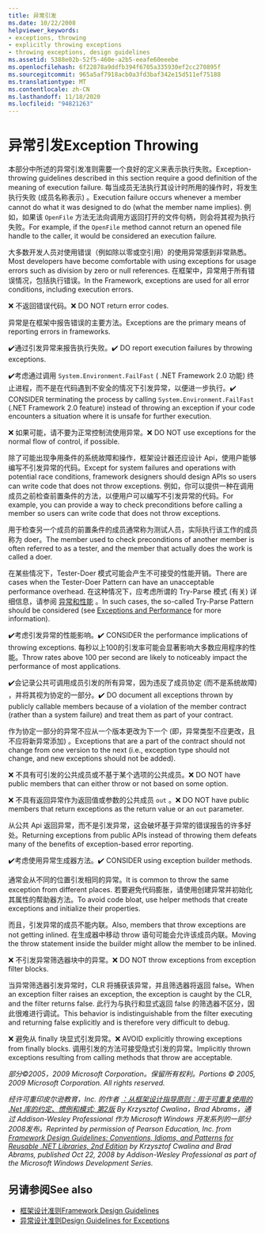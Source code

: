 ```yaml
---
title: 异常引发
ms.date: 10/22/2008
helpviewer_keywords:
- exceptions, throwing
- explicitly throwing exceptions
- throwing exceptions, design guidelines
ms.assetid: 5388e02b-52f5-460e-a2b5-eeafe60eeebe
ms.openlocfilehash: 6f22878a9ddfb394f6705a335930ef2cc270895f
ms.sourcegitcommit: 965a5af7918acb0a3fd3baf342e15d511ef75188
ms.translationtype: MT
ms.contentlocale: zh-CN
ms.lasthandoff: 11/18/2020
ms.locfileid: "94821263"
---
```

# <a name="exception-throwing"></a><span data-ttu-id="dca2f-102">异常引发</span><span class="sxs-lookup"><span data-stu-id="dca2f-102">Exception Throwing</span></span>
<span data-ttu-id="dca2f-103">本部分中所述的异常引发准则需要一个良好的定义来表示执行失败。</span><span class="sxs-lookup"><span data-stu-id="dca2f-103">Exception-throwing guidelines described in this section require a good definition of the meaning of execution failure.</span></span> <span data-ttu-id="dca2f-104">每当成员无法执行其设计时所用的操作时，将发生执行失败 (成员名称表示) 。</span><span class="sxs-lookup"><span data-stu-id="dca2f-104">Execution failure occurs whenever a member cannot do what it was designed to do (what the member name implies).</span></span> <span data-ttu-id="dca2f-105">例如，如果该 `OpenFile` 方法无法向调用方返回打开的文件句柄，则会将其视为执行失败。</span><span class="sxs-lookup"><span data-stu-id="dca2f-105">For example, if the `OpenFile` method cannot return an opened file handle to the caller, it would be considered an execution failure.</span></span>

 <span data-ttu-id="dca2f-106">大多数开发人员对使用错误（例如除以零或空引用）的使用异常感到非常熟悉。</span><span class="sxs-lookup"><span data-stu-id="dca2f-106">Most developers have become comfortable with using exceptions for usage errors such as division by zero or null references.</span></span> <span data-ttu-id="dca2f-107">在框架中，异常用于所有错误情况，包括执行错误。</span><span class="sxs-lookup"><span data-stu-id="dca2f-107">In the Framework, exceptions are used for all error conditions, including execution errors.</span></span>

 <span data-ttu-id="dca2f-108">❌ 不返回错误代码。</span><span class="sxs-lookup"><span data-stu-id="dca2f-108">❌ DO NOT return error codes.</span></span>

 <span data-ttu-id="dca2f-109">异常是在框架中报告错误的主要方法。</span><span class="sxs-lookup"><span data-stu-id="dca2f-109">Exceptions are the primary means of reporting errors in frameworks.</span></span>

 <span data-ttu-id="dca2f-110">✔️通过引发异常来报告执行失败。</span><span class="sxs-lookup"><span data-stu-id="dca2f-110">✔️ DO report execution failures by throwing exceptions.</span></span>

 <span data-ttu-id="dca2f-111">✔️考虑通过调用 `System.Environment.FailFast` ( .NET Framework 2.0 功能) 终止进程，而不是在代码遇到不安全的情况下引发异常，以便进一步执行。</span><span class="sxs-lookup"><span data-stu-id="dca2f-111">✔️ CONSIDER terminating the process by calling `System.Environment.FailFast` (.NET Framework 2.0 feature) instead of throwing an exception if your code encounters a situation where it is unsafe for further execution.</span></span>

 <span data-ttu-id="dca2f-112">❌ 如果可能，请不要为正常控制流使用异常。</span><span class="sxs-lookup"><span data-stu-id="dca2f-112">❌ DO NOT use exceptions for the normal flow of control, if possible.</span></span>

 <span data-ttu-id="dca2f-113">除了可能出现争用条件的系统故障和操作，框架设计器还应设计 Api，使用户能够编写不引发异常的代码。</span><span class="sxs-lookup"><span data-stu-id="dca2f-113">Except for system failures and operations with potential race conditions, framework designers should design APIs so users can write code that does not throw exceptions.</span></span> <span data-ttu-id="dca2f-114">例如，你可以提供一种在调用成员之前检查前置条件的方法，以便用户可以编写不引发异常的代码。</span><span class="sxs-lookup"><span data-stu-id="dca2f-114">For example, you can provide a way to check preconditions before calling a member so users can write code that does not throw exceptions.</span></span>

 <span data-ttu-id="dca2f-115">用于检查另一个成员的前置条件的成员通常称为测试人员，实际执行该工作的成员称为 doer。</span><span class="sxs-lookup"><span data-stu-id="dca2f-115">The member used to check preconditions of another member is often referred to as a tester, and the member that actually does the work is called a doer.</span></span>

 <span data-ttu-id="dca2f-116">在某些情况下，Tester-Doer 模式可能会产生不可接受的性能开销。</span><span class="sxs-lookup"><span data-stu-id="dca2f-116">There are cases when the Tester-Doer Pattern can have an unacceptable performance overhead.</span></span> <span data-ttu-id="dca2f-117">在这种情况下，应考虑所谓的 Try-Parse 模式 (有关) 详细信息，请参阅 [异常和性能](exceptions-and-performance.md) 。</span><span class="sxs-lookup"><span data-stu-id="dca2f-117">In such cases, the so-called Try-Parse Pattern should be considered (see [Exceptions and Performance](exceptions-and-performance.md) for more information).</span></span>

 <span data-ttu-id="dca2f-118">✔️考虑引发异常的性能影响。</span><span class="sxs-lookup"><span data-stu-id="dca2f-118">✔️ CONSIDER the performance implications of throwing exceptions.</span></span> <span data-ttu-id="dca2f-119">每秒以上100的引发率可能会显著影响大多数应用程序的性能。</span><span class="sxs-lookup"><span data-stu-id="dca2f-119">Throw rates above 100 per second are likely to noticeably impact the performance of most applications.</span></span>

 <span data-ttu-id="dca2f-120">✔️会记录公共可调用成员引发的所有异常，因为违反了成员协定 (而不是系统故障) ，并将其视为协定的一部分。</span><span class="sxs-lookup"><span data-stu-id="dca2f-120">✔️ DO document all exceptions thrown by publicly callable members because of a violation of the member contract (rather than a system failure) and treat them as part of your contract.</span></span>

 <span data-ttu-id="dca2f-121">作为协定一部分的异常不应从一个版本更改为下一个 (即，异常类型不应更改，且不应将新异常添加) 。</span><span class="sxs-lookup"><span data-stu-id="dca2f-121">Exceptions that are a part of the contract should not change from one version to the next (i.e., exception type should not change, and new exceptions should not be added).</span></span>

 <span data-ttu-id="dca2f-122">❌ 不具有可引发的公共成员或不基于某个选项的公共成员。</span><span class="sxs-lookup"><span data-stu-id="dca2f-122">❌ DO NOT have public members that can either throw or not based on some option.</span></span>

 <span data-ttu-id="dca2f-123">❌ 不具有返回异常作为返回值或参数的公共成员 `out` 。</span><span class="sxs-lookup"><span data-stu-id="dca2f-123">❌ DO NOT have public members that return exceptions as the return value or an `out` parameter.</span></span>

 <span data-ttu-id="dca2f-124">从公共 Api 返回异常，而不是引发异常，这会破坏基于异常的错误报告的许多好处。</span><span class="sxs-lookup"><span data-stu-id="dca2f-124">Returning exceptions from public APIs instead of throwing them defeats many of the benefits of exception-based error reporting.</span></span>

 <span data-ttu-id="dca2f-125">✔️考虑使用异常生成器方法。</span><span class="sxs-lookup"><span data-stu-id="dca2f-125">✔️ CONSIDER using exception builder methods.</span></span>

 <span data-ttu-id="dca2f-126">通常会从不同的位置引发相同的异常。</span><span class="sxs-lookup"><span data-stu-id="dca2f-126">It is common to throw the same exception from different places.</span></span> <span data-ttu-id="dca2f-127">若要避免代码膨胀，请使用创建异常并初始化其属性的帮助器方法。</span><span class="sxs-lookup"><span data-stu-id="dca2f-127">To avoid code bloat, use helper methods that create exceptions and initialize their properties.</span></span>

 <span data-ttu-id="dca2f-128">而且，引发异常的成员不能内联。</span><span class="sxs-lookup"><span data-stu-id="dca2f-128">Also, members that throw exceptions are not getting inlined.</span></span> <span data-ttu-id="dca2f-129">在生成器中移动 throw 语句可能会允许该成员内联。</span><span class="sxs-lookup"><span data-stu-id="dca2f-129">Moving the throw statement inside the builder might allow the member to be inlined.</span></span>

 <span data-ttu-id="dca2f-130">❌ 不引发异常筛选器块中的异常。</span><span class="sxs-lookup"><span data-stu-id="dca2f-130">❌ DO NOT throw exceptions from exception filter blocks.</span></span>

 <span data-ttu-id="dca2f-131">当异常筛选器引发异常时，CLR 将捕获该异常，并且筛选器将返回 false。</span><span class="sxs-lookup"><span data-stu-id="dca2f-131">When an exception filter raises an exception, the exception is caught by the CLR, and the filter returns false.</span></span> <span data-ttu-id="dca2f-132">此行为与执行和显式返回 false 的筛选器不区分，因此很难进行调试。</span><span class="sxs-lookup"><span data-stu-id="dca2f-132">This behavior is indistinguishable from the filter executing and returning false explicitly and is therefore very difficult to debug.</span></span>

 <span data-ttu-id="dca2f-133">❌ 避免从 finally 块显式引发异常。</span><span class="sxs-lookup"><span data-stu-id="dca2f-133">❌ AVOID explicitly throwing exceptions from finally blocks.</span></span> <span data-ttu-id="dca2f-134">调用引发的方法可接受隐式引发的异常。</span><span class="sxs-lookup"><span data-stu-id="dca2f-134">Implicitly thrown exceptions resulting from calling methods that throw are acceptable.</span></span>

 <span data-ttu-id="dca2f-135">*部分©2005，2009 Microsoft Corporation。保留所有权利。*</span><span class="sxs-lookup"><span data-stu-id="dca2f-135">*Portions © 2005, 2009 Microsoft Corporation. All rights reserved.*</span></span>

 <span data-ttu-id="dca2f-136">*经许可重印皮尔逊教育，Inc. 的作者 [：从框架设计指导原则：用于可重复使用的 .Net 库的约定、惯例和模式; 第2版](https://www.informit.com/store/framework-design-guidelines-conventions-idioms-and-9780321545619) By Krzysztof Cwalina，Brad Abrams，通过 Addison-Wesley Professional 作为 Microsoft Windows 开发系列的一部分2008发布。*</span><span class="sxs-lookup"><span data-stu-id="dca2f-136">*Reprinted by permission of Pearson Education, Inc. from [Framework Design Guidelines: Conventions, Idioms, and Patterns for Reusable .NET Libraries, 2nd Edition](https://www.informit.com/store/framework-design-guidelines-conventions-idioms-and-9780321545619) by Krzysztof Cwalina and Brad Abrams, published Oct 22, 2008 by Addison-Wesley Professional as part of the Microsoft Windows Development Series.*</span></span>

## <a name="see-also"></a><span data-ttu-id="dca2f-137">另请参阅</span><span class="sxs-lookup"><span data-stu-id="dca2f-137">See also</span></span>

- [<span data-ttu-id="dca2f-138">框架设计准则</span><span class="sxs-lookup"><span data-stu-id="dca2f-138">Framework Design Guidelines</span></span>](index.md)
- [<span data-ttu-id="dca2f-139">异常设计准则</span><span class="sxs-lookup"><span data-stu-id="dca2f-139">Design Guidelines for Exceptions</span></span>](exceptions.md)
